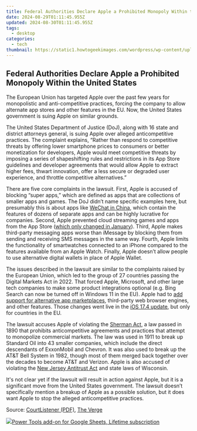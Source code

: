 ```yaml
---
title: Federal Authorities Declare Apple a Prohibited Monopoly Within the United States
date: 2024-08-29T01:11:45.955Z
updated: 2024-08-30T01:11:45.955Z
tags:
  - desktop
categories:
  - tech
thumbnail: https://static1.howtogeekimages.com/wordpress/wp-content/uploads/2024/03/apple.jpg
---
```


## Federal Authorities Declare Apple a Prohibited Monopoly Within the United States

The European Union has targeted Apple over the past few years for monopolistic and anti-competitive practices, forcing the company to allow alternate app stores and other features in the EU. Now, the United States government is suing Apple on similar grounds.

 The United States Department of Justice (DoJ), along with 16 state and district attorneys general, is suing Apple over alleged anticompetitive practices. The complaint explains, “Rather than respond to competitive threats by offering lower smartphone prices to consumers or better monetization for developers, Apple would meet competitive threats by imposing a series of shapeshifting rules and restrictions in its App Store guidelines and developer agreements that would allow Apple to extract higher fees, thwart innovation, offer a less secure or degraded user experience, and throttle competitive alternatives.”

 There are five core complaints in the lawsuit. First, Apple is accused of blocking “super apps,” which are defined as apps that are collections of smaller apps and games. The DoJ didn’t name specific examples here, but presumably this is about apps like [WeChat in China](https://www.bbc.com/news/business-55929418), which contain the features of dozens of separate apps and can be highly lucrative for companies. Second, Apple prevented cloud streaming games and apps from the App Store ([which only changed in January](https://www.theverge.com/2024/1/25/24050430/apple-app-store-game-streaming)). Third, Apple makes third-party messaging apps worse than iMessage by blocking them from sending and receiving SMS messages in the same way. Fourth, Apple limits the functionality of smartwatches connected to an iPhone compared to the features available from an Apple Watch. Finally, Apple doesn’t allow people to use alternative digital wallets in place of Apple Wallet.

 The issues described in the lawsuit are similar to the complaints raised by the European Union, which led to the group of 27 countries passing the Digital Markets Act in 2022\. That forced Apple, Microsoft, and other large tech companies to make some product integrations optional (e.g. Bing Search can now be turned off in Windows 11 in the EU). Apple had to [add support for alternative app marketplaces](https://extra-lessons.techidaily.com/the-final-cut-editors-toolkit-10-plugin-winners/), third-party web browser engines, and other features. Those changes went live in the [iOS 17.4 update](https://win-answers.techidaily.com/troubleshooting-tips-to-launch-the-latest-game-finals-of-2n24/), but only for countries in the EU.

 The lawsuit accuses Apple of violating the [Sherman Act](https://en.wikipedia.org/wiki/Sherman%5FAntitrust%5FAct), a law passed in 1890 that prohibits anticompetitive agreements and practices that attempt to monopolize commercial markets. The law was used in 1911 to break up Standard Oil into 43 smaller companies, which include the direct descendants of ExxonMobil and Chevron. It was also used to break up the AT&T Bell System in 1982, though most of them merged back together over the decades to become AT&T and Verizon. Apple is also accused of violating the [New Jersey Antitrust Act](https://www.findlaw.com/state/new-jersey-law/new-jersey-antitrust-laws.html) and state laws of Wisconsin.

 It's not clear yet if the lawsuit will result in action against Apple, but it is a significant move from the United States government. The lawsuit doesn’t specifically mention a breakup of Apple as a possible solution, but it does want Apple to stop the alleged anticompetitive practices.

 Source: [CourtListener (PDF)](https://storage.courtlistener.com/recap/gov.uscourts.njd.544402/gov.uscourts.njd.544402.1.0%5F3.pdf), [The Verge](https://www.theverge.com/2024/3/21/24105363/apple-doj-monopoly-lawsuit)

<ins class="adsbygoogle"
     style="display:block"
     data-ad-format="autorelaxed"
     data-ad-client="ca-pub-7571918770474297"
     data-ad-slot="1223367746"></ins>



<ins class="adsbygoogle"
     style="display:block"
     data-ad-client="ca-pub-7571918770474297"
     data-ad-slot="8358498916"
     data-ad-format="auto"
     data-full-width-responsive="true"></ins>



<!-- affiliate ads begin -->
<a href="https://secure.2checkout.com/order/checkout.php?PRODS=4726807&QTY=1&AFFILIATE=108875&CART=1"><img src="https://secure.avangate.com/images/merchant/c14a8df1e1b4d5297e9cb30cb34d5a00/products/copy_copy_power-tools-48.png" border="0">Power Tools add-on for Google Sheets, Lifetime subscription</a>
<!-- affiliate ads end -->